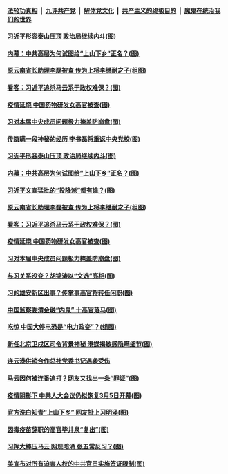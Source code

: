####  [法轮功真相](../../../../basic/blob/master/README.md?t=12261202) &nbsp;|&nbsp; [九评共产党](../../../../9ping.md/blob/master/README.md?t=12261202) &nbsp;|&nbsp; [解体党文化](../../../../jtdwh.md/blob/master/README.md?t=12261202)  &nbsp;|&nbsp; [共产主义的终极目的](../../../../gczydzjmd.md/blob/master/README.md?t=12261202) &nbsp;|&nbsp; [魔鬼在统治我们的世界](../../../../mgztzwmdsj.md/blob/master/README.md?t=12261202) 

#### [习近平形容泰山压顶 政治局继续内斗(图)](../pages/p2/957059.md?t=12261202) 

#### [内幕：中共高层为何试图给“上山下乡”正名？(图)](../pages/p2/957018.md?t=12261202) 

#### [原云南省长助理李磊被查 传为上将李继耐之子(组图)](../pages/p2/957011.md?t=12261202) 

#### [看客：习近平追杀马云系于政权难保？(图)](../pages/p2/956994.md?t=12261202) 

#### [疫情延烧 中国药物研发女高官被查(图)](../pages/p2/956976.md?t=12261202) 

#### [习对本届中央成员问题极力掩盖防崩盘(图)](../pages/p2/956913.md?t=12261202) 

#### [传隐瞒一段神秘的经历 李书磊将重返中央党校(图)](../pages/p2/957064.md?t=12261202) 

#### [习近平形容泰山压顶 政治局继续内斗(图)](../pages/p2/957059.md?t=12261202) 

#### [内幕：中共高层为何试图给“上山下乡”正名？(图)](../pages/p2/957018.md?t=12261202) 

#### [习近平文宣猛批的“投降派”都有谁？(图)](../pages/p2/957015.md?t=12261202) 

#### [原云南省长助理李磊被查 传为上将李继耐之子(组图)](../pages/p2/957011.md?t=12261202) 

#### [看客：习近平追杀马云系于政权难保？(图)](../pages/p2/956994.md?t=12261202) 

#### [疫情延烧 中国药物研发女高官被查(图)](../pages/p2/956976.md?t=12261202) 

#### [习对本届中央成员问题极力掩盖防崩盘(图)](../pages/p2/956913.md?t=12261202) 

#### [与习关系没变？胡锦涛以“文选”亮相(图)](../pages/p2/956919.md?t=12261202) 

#### [习的雄安新区出事？传掌事高官将转任闲职(图)](../pages/p2/956869.md?t=12261202) 

#### [中国监察委清金融“内鬼” 十高官落马(图)](../pages/p2/956863.md?t=12261202) 

#### [吃惊 中国大停电恐是“电力政变”？(组图)](../pages/p2/956851.md?t=12261202) 

#### [新任北京卫戍区司令背景神秘 港媒揭敏感隐瞒细节(图)](../pages/p2/956791.md?t=12261202) 

#### [连云港供销合作总社党委书记遇袭受伤](../pages/p2/956806.md?t=12261202) 

#### [马云因何被连番追打？网友又找出一条“罪证”(图)](../pages/p2/956781.md?t=12261202) 

#### [疫情阴影下 中共人大会议仍拟恢复3月5日开幕(图)](../pages/p2/956752.md?t=12261202) 

#### [官方洗白知青“上山下乡” 网友扯上习明泽(图)](../pages/p2/956756.md?t=12261202) 

#### [因毒疫苗辞职的高官毕井泉“复出”(图)](../pages/p2/956693.md?t=12261202) 

#### [习挥大棒压马云 网现暗涌 张五常反习？(图)](../pages/p2/956673.md?t=12261202) 

#### [美宣布对所有迫害人权的中共官员实施签证限制(图)](../pages/p2/956652.md?t=12261202) 

